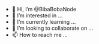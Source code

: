 - 👋 Hi, I’m @BibaBobaNode
- 👀 I’m interested in ...
- 🌱 I’m currently learning ...
- 💞️ I’m looking to collaborate on ...
- 📫 How to reach me ...

<!---
BibaBobaNode/BibaBobaNode is a ✨ special ✨ repository because its `README.md` (this file) appears on your GitHub profile.
You can click the Preview link to take a look at your changes.
--->
